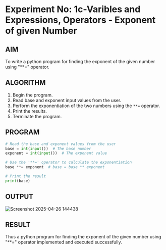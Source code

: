 # Experiment No: 1c-Varibles and Expressions, Operators - Exponent of given Number 

## AIM
To write a python program for finding the exponent of the given number using "**="  operator.

## ALGORITHM
1. Begin the program.
2. Read base and exponent input values from the user.
4. Perform the exponentiation of the two numbers using the `**=` operator.
5. Print the results.
6. Terminate the program.

## PROGRAM
```python
# Read the base and exponent values from the user
base = int(input())  # The base number
exponent = int(input())  # The exponent value

# Use the '**=' operator to calculate the exponentiation
base **= exponent  # base = base ** exponent

# Print the result
print(base)
```

## OUTPUT
![Screenshot 2025-04-26 144438](https://github.com/user-attachments/assets/8d482f27-d2ab-402f-aa36-acf745e575d2)

## RESULT
Thus a python program for finding the exponent of the given number using "**="  operator implemented and executed successfully.
